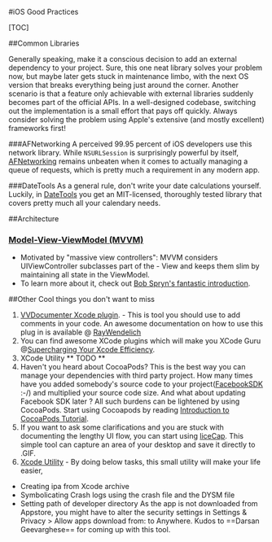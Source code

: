 #iOS Good Practices

[TOC]

##Common Libraries

Generally speaking, make it a conscious decision to add an external dependency to your project. Sure, this one neat library solves your problem now, but maybe later gets stuck in maintenance limbo, with the next OS version that breaks everything being just around the corner. Another scenario is that a feature only achievable with external libraries suddenly becomes part of the official APIs. In a well-designed codebase, switching out the implementation is a small effort that pays off quickly. Always consider solving the problem using Apple's extensive (and mostly excellent) frameworks first!

###AFNetworking
A perceived 99.95 percent of iOS developers use this network library. While `NSURLSession` is surprisingly powerful by itself, [AFNetworking](https://github.com/AFNetworking/AFNetworking) remains unbeaten when it comes to actually managing a queue of requests, which is pretty much a requirement in any modern app.

###DateTools
As a general rule, don't write your date calculations yourself. Luckily, in [DateTools](https://github.com/MatthewYork/DateTools) you get an MIT-licensed, thoroughly tested library that covers pretty much all your calendary needs.

##Architecture

### [Model-View-ViewModel (MVVM)](http://www.objc.io/issue-13/mvvm.html)
- Motivated by "massive view controllers": MVVM considers UIViewController subclasses part of the - View and keeps them slim by maintaining all state in the ViewModel.
- To learn more about it, check out [Bob Spryn's fantastic introduction](http://www.sprynthesis.com/2014/12/06/reactivecocoa-mvvm-introduction/).


##Other Cool things you don't want to miss
1. [VVDocumenter Xcode plugin](https://github.com/onevcat/VVDocumenter-Xcode). - This is tool you should use to add comments in your code. An awesome documentation on how to use this plug in is available @ [RayWendelich](http://www.raywenderlich.com/66395/documenting-in-xcode-with-headerdoc-tutorial)
2. You can find awesome XCode plugins which will make you XCode Guru @[Supercharging Your Xcode Efficiency](http://www.raywenderlich.com/72021/supercharging-xcode-efficiency). 
3. XCode Utility ** TODO **
4. Haven't you heard about CocoaPods? This is the best way you can manage your dependencies with third party project. How many times have you added somebody's  source code to your project([FacebookSDK](https://github.com/facebook/facebook-ios-sdk) :-/) and multiplied your source code size. And what about updating Facebook SDK later ? All such burdens can be lightened by using CocoaPods. Start using Cocoapods by reading [Introduction to CocoaPods Tutorial](http://www.raywenderlich.com/64546/introduction-to-cocoapods-2).
5. If you want to ask some clarifications and you are stuck with documenting the lengthy UI flow, you can start using [liceCap](http://www.cockos.com/licecap/). This simple tool can capture an area of your desktop and save it directly to .GIF.
6. [Xcode Utility](https://github.com/jintomenachery/ios-good-practices-and-guidelines-mopl/Resources/branch/Xcode-Utility.zip) - By doing below tasks, this small utility will make your life easier,
  - Creating ipa from Xcode archive
  - Symbolicating Crash logs using the crash file and the DYSM file
  - Setting path of developer directory
	As the app is not downloaded from Appstore, you might have to alter the security settings in Settings & Privacy > Allow apps download from: to Anywhere. Kudos to ==Darsan Geevarghese== for coming up with this tool.

